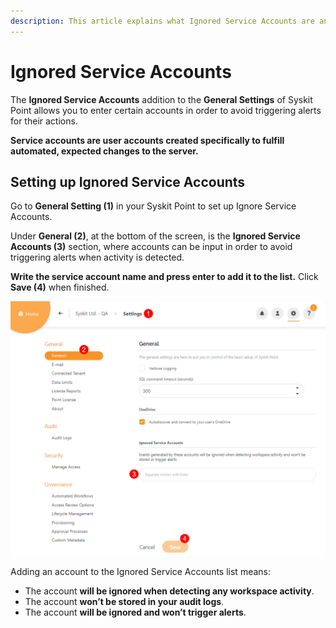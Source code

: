 ```yaml
---
description: This article explains what Ignored Service Accounts are and how to set them up in SysKit Point.
---
```


# Ignored Service Accounts
The **Ignored Service Accounts** addition to the **General Settings** of Syskit Point allows you to enter certain accounts in order to avoid triggering alerts for their actions.

**Service accounts are user accounts created specifically to fulfill automated, expected changes to the server.**

## Setting up Ignored Service Accounts

Go to **General Setting (1)** in your Syskit Point to set up Ignore Service Accounts.

Under **General (2)**, at the bottom of the screen, is the **Ignored Service Accounts (3)** section, where accounts can be input in order to avoid triggering alerts when activity is detected. 

**Write the service account name and press enter to add it to the list.** Click **Save (4)** when finished.

![Setting up Ignored Service Accounts](../.gitbook/assets/ignored-service-accounts_set-up.png)


Adding an account to the Ignored Service Accounts list means:

* The account **will be ignored when detecting any workspace activity**.
* The account **won’t be stored in your audit logs**.
* The account **will be ignored and won’t trigger alerts**.
